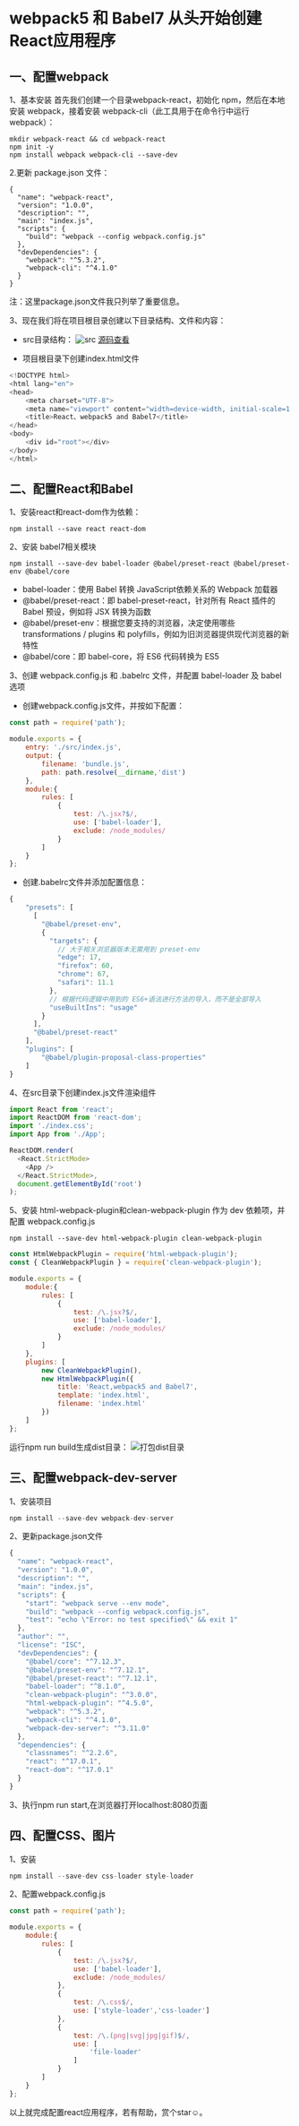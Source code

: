 # webpack5 和 Babel7 从头开始创建React应用程序
## 一、配置webpack
1、基本安装
首先我们创建一个目录webpack-react，初始化 npm，然后在本地安装 webpack，接着安装 webpack-cli（此工具用于在命令行中运行 webpack）：
```shell
mkdir webpack-react && cd webpack-react
npm init -y
npm install webpack webpack-cli --save-dev
```

2.更新 package.json 文件：
```shell
{
  "name": "webpack-react",
  "version": "1.0.0",
  "description": "",
  "main": "index.js",
  "scripts": {
    "build": "webpack --config webpack.config.js"
  },
  "devDependencies": {
    "webpack": "^5.3.2",
    "webpack-cli": "^4.1.0"
  }
}
```
注：这里package.json文件我只列举了重要信息。

3、现在我们将在项目根目录创建以下目录结构、文件和内容：
* src目录结构：
![src](https://i.niupic.com/images/2020/10/30/8VZu.png
)
[源码查看]()

* 项目根目录下创建index.html文件
```js
<!DOCTYPE html>
<html lang="en">
<head>
    <meta charset="UTF-8">
    <meta name="viewport" content="width=device-width, initial-scale=1.0">
    <title>React、webpack5 and Babel7</title>
</head>
<body>
    <div id="root"></div>
</body>
</html>
```

## 二、配置React和Babel
1、安装react和react-dom作为依赖：
```shell
npm install --save react react-dom
```

2、安装 babel7相关模块
```shell
npm install --save-dev babel-loader @babel/preset-react @babel/preset-env @babel/core
```
* babel-loader：使用 Babel 转换 JavaScript依赖关系的 Webpack 加载器
* @babel/preset-react：即 babel-preset-react，针对所有 React 插件的 Babel 预设，例如将 JSX 转换为函数
* @babel/preset-env：根据您要支持的浏览器，决定使用哪些 transformations / plugins 和 polyfills，例如为旧浏览器提供现代浏览器的新特性
* @babel/core：即 babel-core，将 ES6 代码转换为 ES5

3、创建 webpack.config.js 和 .babelrc 文件，并配置 babel-loader 及 babel 选项
* 创建webpack.config.js文件，并按如下配置：
```js
const path = require('path');

module.exports = {
    entry: './src/index.js',
    output: {
        filename: 'bundle.js',
        path: path.resolve(__dirname,'dist')
    },
    module:{
        rules: [
            {
                test: /\.jsx?$/,
                use: ['babel-loader'],
                exclude: /node_modules/
            }
        ]
    }
};
```
* 创建.babelrc文件并添加配置信息：
```js
{
    "presets": [
      [
        "@babel/preset-env",
        {
          "targets": {
            // 大于相关浏览器版本无需用到 preset-env
            "edge": 17,
            "firefox": 60,
            "chrome": 67,
            "safari": 11.1
          },
          // 根据代码逻辑中用到的 ES6+语法进行方法的导入，而不是全部导入
          "useBuiltIns": "usage"
        }
      ],
      "@babel/preset-react"
    ],
    "plugins": [
        "@babel/plugin-proposal-class-properties"
    ]
}
```

4、在src目录下创建index.js文件渲染组件
```js
import React from 'react';
import ReactDOM from 'react-dom';
import './index.css';
import App from './App';

ReactDOM.render(
  <React.StrictMode>
    <App />
  </React.StrictMode>,
  document.getElementById('root')
);
```

5、安装 html-webpack-plugin和clean-webpack-plugin 作为 dev 依赖项，并配置 webpack.config.js
```shell
npm install --save-dev html-webpack-plugin clean-webpack-plugin
```
```js
const HtmlWebpackPlugin = require('html-webpack-plugin');
const { CleanWebpackPlugin } = require('clean-webpack-plugin');

module.exports = {
    module:{
        rules: [
            {
                test: /\.jsx?$/,
                use: ['babel-loader'],
                exclude: /node_modules/
            }
        ]
    },
    plugins: [
        new CleanWebpackPlugin(),
        new HtmlWebpackPlugin({
            title: 'React,webpack5 and Babel7',
            template: 'index.html',
            filename: 'index.html'
        })
    ]
};
```

运行npm run build生成dist目录：
![打包dist目录](https://i.niupic.com/images/2020/10/30/8W0h.png)


## 三、配置webpack-dev-server
1、安装项目
```js
npm install --save-dev webpack-dev-server
```

2、更新package.json文件
```js
{
  "name": "webpack-react",
  "version": "1.0.0",
  "description": "",
  "main": "index.js",
  "scripts": {
    "start": "webpack serve --env mode",
    "build": "webpack --config webpack.config.js",
    "test": "echo \"Error: no test specified\" && exit 1"
  },
  "author": "",
  "license": "ISC",
  "devDependencies": {
    "@babel/core": "^7.12.3",
    "@babel/preset-env": "^7.12.1",
    "@babel/preset-react": "^7.12.1",
    "babel-loader": "^8.1.0",
    "clean-webpack-plugin": "^3.0.0",
    "html-webpack-plugin": "^4.5.0",
    "webpack": "^5.3.2",
    "webpack-cli": "^4.1.0",
    "webpack-dev-server": "^3.11.0"
  },
  "dependencies": {
    "classnames": "^2.2.6",
    "react": "^17.0.1",
    "react-dom": "^17.0.1"
  }
}
```
3、执行npm run start,在浏览器打开localhost:8080页面

## 四、配置CSS、图片
1、安装
```js
npm install --save-dev css-loader style-loader
```

2、配置webpack.config.js
```js
const path = require('path');

module.exports = {
    module:{
        rules: [
            {
                test: /\.jsx?$/,
                use: ['babel-loader'],
                exclude: /node_modules/
            },
            {
                test: /\.css$/,
                use: ['style-loader','css-loader']
            },
            {
                test: /\.(png|svg|jpg|gif)$/,
                use: [
                    'file-loader'
                ]
            }
        ]
    }
};
```

以上就完成配置react应用程序，若有帮助，赏个star☺️。
